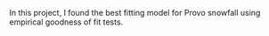 In this project, I found the best fitting model for Provo snowfall using empirical goodness of fit tests. 
